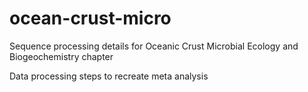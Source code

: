 # ocean-crust-micro
Sequence processing details for Oceanic Crust Microbial Ecology and Biogeochemistry chapter


Data processing steps to recreate meta analysis
